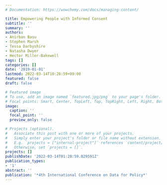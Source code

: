 ```yaml
---
# Documentation: https://wowchemy.com/docs/managing-content/

title: Empowering People with Informed Consent
subtitle: ''
summary: ''
authors:
- Anirban Basu
- Stephen Marsh
- Tessa Darbyshire
- Natasha Dwyer
- Hector Miller-Bakewell
tags: []
categories: []
date: '2019-01-01'
lastmod: 2022-03-14T10:28:59+09:00
featured: false
draft: false

# Featured image
# To use, add an image named `featured.jpg/png` to your page's folder.
# Focal points: Smart, Center, TopLeft, Top, TopRight, Left, Right, BottomLeft, Bottom, BottomRight.
image:
  caption: ''
  focal_point: ''
  preview_only: false

# Projects (optional).
#   Associate this post with one or more of your projects.
#   Simply enter your project's folder or file name without extension.
#   E.g. `projects = ["internal-project"]` references `content/project/deep-learning/index.md`.
#   Otherwise, set `projects = []`.
projects: []
publishDate: '2022-03-14T01:28:59.829591Z'
publication_types:
- '1'
abstract: ''
publication: '*4th International Conference on Data for Policy*'
---
```

